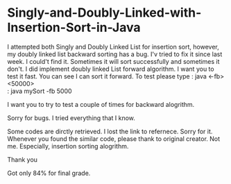 # Singly-and-Doubly-Linked-with-Insertion-Sort-in-Java

I attempted both Singly and Doubly Linked List for insertion sort, however, my doubly linked list backward sorting has a bug. 
I'v tried to fix it since last week. I could't find it. Sometimes it will sort successfully and sometimes it don't. I did implement
doubly linked List forward algorithm. I want you to test it fast. You can see I can sort it forward. 
To test please type : java <fileName> <-fb> <50000>  
				            : java mySort -fb 5000
					
I want you to try to test a couple of times for backward alogrithm. 

Sorry for bugs. I tried everything that I know. 

Some codes are dirctly retrieved. I lost the link to refernece. Sorry for it. Whenever you found the similar code, please thank to original creator. 
Not me. Especially, insertion sorting alogrithm. 

Thank you

Got only 84% for final grade. 
